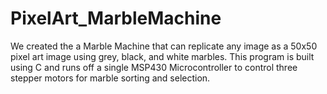 # PixelArt_MarbleMachine
We created the a Marble Machine that can replicate any image as a 50x50 pixel art image using grey, black, and white marbles. This program is built using C and runs off a single MSP430 Microcontroller to control three stepper motors for marble sorting and selection.
